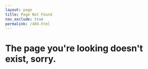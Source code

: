 ```yaml
---
layout: page
title: Page Not Found
nav_exclude: true
permalink: /404.html
---
```


# The page you're looking doesn't exist, sorry.